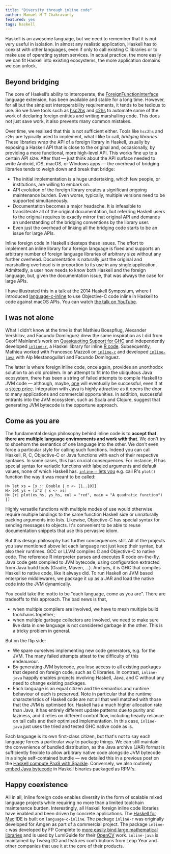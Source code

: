 ```yaml
---
title: "Diversity through inline code"
author: Manuel M T Chakravarty
featured: yes
tags: haskell
---
```


Haskell is an awesome language, but we need to remember that it is not very useful in isolation. In almost any realistic application, Haskell has to coexist with other languages, even if only to call existing C libraries or to make use of operating system services. In actual practice, the more easily we can fit Haskell into existing ecosystems, the more application domains we can unlock.

## Beyond bridging

The core of Haskell’s ability to interoperate, the [ForeignFunctionInterface](https://www.haskell.org/onlinereport/haskell2010/haskellch8.html#x15-1490008) language extension, has been available and stable for a long time. However, for all but the simplest interoperability requirements, it tends to be tedious to use. So we have tools such as [hsc2hs](https://hackage.haskell.org/package/hsc2hs) and [c2hs](https://hackage.haskell.org/package/c2hs) to automate some of the work of declaring foreign entities and writing marshalling code. This does not just save work, it also prevents many common mistakes.

Over time, we realised that this is not sufficient either. Tools like `hsc2hs` and `c2hs` are typically used to implement, what I like to call, *bridging libraries*. These libraries wrap the API of a foreign library in Haskell, usually by exposing a Haskell API that is close to the original and, occasionally, by providing a more functional, more high-level API. This works fine up to a certain API size. After that — just think about the API surface needed to write Android, iOS, macOS, or Windows apps — the overhead of bridging libraries tends to weigh down and break that bridge:

* The initial implementation is a huge undertaking, which few people, or institutions, are willing to embark on.
* API evolution of the foreign library creates a significant ongoing maintenance burden. Even worse, typically, multiple versions need to be supported simultaneously.
* Documentation becomes a major headache. It is infeasible to transliterate all of the original documentation, but referring Haskell users to the original requires to exactly mirror that original API and demands an understanding of the bridging conventions by the library user.
* Even just the overhead of linking all the bridging code starts to be an issue for large APIs.

Inline foreign code in Haskell sidesteps these issues. The effort to implement an inline library for a foreign language is fixed and supports an arbitrary number of foreign language libraries of arbitrary size without any further overhead. Documentation is naturally just the original and marshalling overhead is in proportion to its use in any single application. Admittedly, a user now needs to know both Haskell and the foreign language, but, given the documentation issue, that was always the case for large APIs.

I have illustrated this in a talk at the 2014 Haskell Symposium, where I introduced [language-c-inline](https://hackage.haskell.org/package/language-c-inline) to use Objective-C code inline in Haskell to code against macOS APIs. You can watch [the talk on YouTube](https://www.youtube.com/embed/pm_WFnWqn20).

## I was not alone

What I didn’t know at the time is that Mathieu Boespflug, Alexander Vershilov, and Facundo Domínguez drew the same inspiration as I did from Geoff Mainland’s work on [Quasiquoting Support for GHC](https://www.cs.drexel.edu/~mainland/projects/quasiquoting/) and independently developed [`inline-r`](https://tweag.github.io/HaskellR/), a Haskell library for inline [R code](https://www.r-project.org/). Subsequently, Mathieu worked with Francesco Mazzoli on [`inline-c`](https://github.com/fpco/inline-c/tree/master/inline-c) and developed [`inline-java`](https://github.com/tweag/inline-java#readme) with Alp Mestanogullari and Facundo Domínguez.

The latter is where foreign inline code, once again, provides an unorthodox solution to an old problem. In an attempt to fit into the ubiquitous Java ecosystem, there has been a string of failed attempts to compile Haskell to JVM code — although, maybe, [one](http://eta-lang.org) will eventually be successful, even if at a [steep price](http://eta-lang.org/docs/html/faq.html#how-different-is-eta-from-ghc). Integration with Java is highly attractive as it opens the door to many applications and commercial opportunities. In addition, successful entrants into the JVM ecosystem, such as Scala and Clojure, suggest that generating JVM bytecode is the opportune approach.

## Come as you are

The fundamental design philosophy behind inline code is to **accept that there are multiple language environments and work with that**. We don't try to shoehorn the semantics of one language into the other. We don't even force a particular style for calling such functions. Indeed you can call Haskell, R, C, Objective-C or Java functions with each of their respective syntaxes. In some cases, this has crucial consequences. For instance, R has special syntax for variadic functions with labeled arguments and default values, none of which Haskell has. [`inline-r` lets you](https://tweag.github.io/HaskellR/docs/using-h.html) e.g. call R's `plot()` function the way it was meant to be called:

```
H> let xs = [x :: Double | x <- [1..10]]
H> let ys = [x^2 | x <- xs]
H> [r| plot(xs_hs, ys_hs, col = "red", main = "A quadratic function") |]
```

Highly versatile functions with multiple modes of use would otherwise require multiple bindings to the same function Haskell side or unnaturally packing arguments into lists. Likewise, Objective-C has special syntax for sending messages to objects. It's convenient to be able to reuse documentation snippets that use this pervasive idiom.

But this design philosophy has further consequences still. All of the projects you saw mentioned above let each language not just keep their syntax, but also their runtimes. GCC or LLVM compiles C and Objective-C to native code. The reference R interpreter parses and executes R code on-the-fly. Java code gets compiled to JVM bytecode, using configuration extracted from Java build tools (Gradle, Maven, ...). And yes, it is GHC that compiles Haskell to native code, like it always did. To run Haskell on JVM based enterprise middlewares, we package it up as a JAR and load the native code into the JVM dynamically.

You could take the motto to be "each language, come as you are". There are tradeoffs to this approach. The bad news is that,

* when multiple compilers are involved, we have to mesh multiple build toolchains together;
* when multiple garbage collectors are involved, we need to make sure live data in one language is not considered garbage in the other. This is a tricky problem in general.

But on the flip side:

* We spare ourselves implementing new code generators, e.g. for the JVM. The many failed attempts attest to the difficulty of this endeauvour.
* By generating JVM bytecode, you lose access to all existing packages that depend on foreign code, such as C libraries. In contrast, `inline-java` happily enables projects involving Haskell, Java, and C without any need to change existing packages.
* Each language is an equal citizen and the semantics and runtime behaviour of each is preserved. Note in particular that the runtime characteristics of Haskell code are not all that well matched with those that the JVM is optimised for. Haskell has a much higher allocation rate than Java, it has entirely different update patterns due to purity and laziness, and it relies on different control flow, including heavily reliance on tail calls and their optimised implementation. In this case, `inline-java` just uses the tried and tested GHC native code as is.

Each language is its own first-class citizen, but that's not to say each language forces a particular way to package things. We can still maintain the convenience of bundled distribution, as the Java archive (JAR) format is sufficiently flexible to allow arbitrary native code alongside JVM bytecode in a single self-contained bundle — we detailed this in a previous post on the [Haskell compute PaaS with Sparkle](http://www.tweag.io/posts/2016-06-20-haskell-compute-paas-with-sparkle.html). Conversely, we also routinely [embed Java bytecode](http://blog.tweag.io/posts/2016-10-17-inline-java.html) in Haskell binaries packaged as RPM's.

## Happy coexistence

All in all, inline foreign code enables diversity in the form of scalable mixed language projects while requiring no more than a limited toolchain maintenance burden. Interestingly, all Haskell foreign inline code libraries have enabled and been driven by concrete applications. The [Haskell for Mac](http://haskellformac.com) IDE is built on `language-c-inline`. The package `inline-r` was originally developed for Amgen as part of a commercial project. The package `inline-c` was developed by FP Complete to [more easily bind large mathematical libraries](https://www.fpcomplete.com/blog/2015/05/inline-c) and is used by LumiGuide for their [OpenCV](https://github.com/LumiGuide/haskell-opencv) work. `inline-java` is maintained by Tweag I/O and features contributions from Leap Year and other companies that use it at the core of their products.

